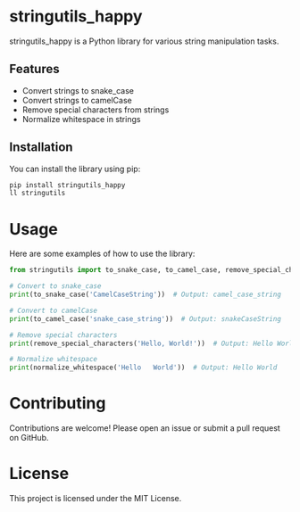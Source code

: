 # stringutils_happy

stringutils_happy is a Python library for various string manipulation tasks.

## Features

- Convert strings to snake_case
- Convert strings to camelCase
- Remove special characters from strings
- Normalize whitespace in strings

## Installation

You can install the library using pip:

```bash
pip install stringutils_happy
ll stringutils
```

# Usage

Here are some examples of how to use the library:

```python
from stringutils import to_snake_case, to_camel_case, remove_special_characters, normalize_whitespace

# Convert to snake_case
print(to_snake_case('CamelCaseString'))  # Output: camel_case_string

# Convert to camelCase
print(to_camel_case('snake_case_string'))  # Output: snakeCaseString

# Remove special characters
print(remove_special_characters('Hello, World!'))  # Output: Hello World

# Normalize whitespace
print(normalize_whitespace('Hello   World'))  # Output: Hello World
```

# Contributing

Contributions are welcome! Please open an issue or submit a pull request on GitHub.

# License

This project is licensed under the MIT License.
